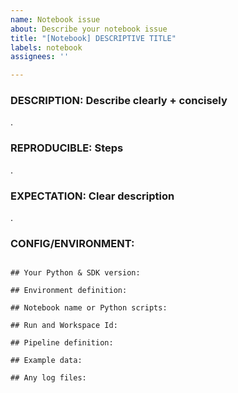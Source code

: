 ```yaml
---
name: Notebook issue
about: Describe your notebook issue
title: "[Notebook] DESCRIPTIVE TITLE"
labels: notebook
assignees: ''

---
```


### DESCRIPTION: Describe clearly + concisely


.
### REPRODUCIBLE: Steps


.
### EXPECTATION: Clear description 


.
### CONFIG/ENVIRONMENT: 
```Provide where applicable

## Your Python & SDK version:

## Environment definition:

## Notebook name or Python scripts:

## Run and Workspace Id:

## Pipeline definition:

## Example data:

## Any log files:





```

